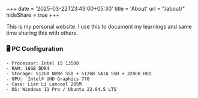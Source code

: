 +++
date = '2025-03-22T23:43:00+05:30'
title = 'About'
url = "/about/"
hideShare = true
+++

This is my personal website.
I use this to document my learnings and same time sharing this with others.
### 🖥️ PC Configuration  
```
- Processor: Intel i5 13500  
- RAM: 16GB DDR4  
- Storage: 512GB NVMe SSD + 512GB SATA SSD + 320GB HDD  
- GPU:  Intel® UHD Graphics 770  
- Case: Lian Li Lancool 205M  
- OS: Windows 11 Pro / Ubuntu 22.04.5 LTS
```